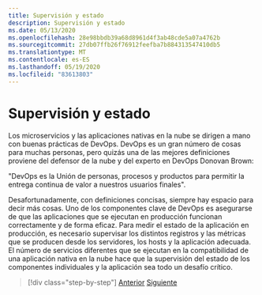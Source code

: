 ```yaml
---
title: Supervisión y estado
description: Supervisión y estado
ms.date: 05/13/2020
ms.openlocfilehash: 28e98bbdb39a68d8961d4f3ab48cde5a07a4762b
ms.sourcegitcommit: 27db07ffb26f76912feefba7b884313547410db5
ms.translationtype: MT
ms.contentlocale: es-ES
ms.lasthandoff: 05/19/2020
ms.locfileid: "83613803"
---
```

# <a name="monitoring-and-health"></a>Supervisión y estado

Los microservicios y las aplicaciones nativas en la nube se dirigen a mano con buenas prácticas de DevOps. DevOps es un gran número de cosas para muchas personas, pero quizás una de las mejores definiciones proviene del defensor de la nube y del experto en DevOps Donovan Brown:

"DevOps es la Unión de personas, procesos y productos para permitir la entrega continua de valor a nuestros usuarios finales".

Desafortunadamente, con definiciones concisas, siempre hay espacio para decir más cosas. Uno de los componentes clave de DevOps es asegurarse de que las aplicaciones que se ejecutan en producción funcionan correctamente y de forma eficaz. Para medir el estado de la aplicación en producción, es necesario supervisar los distintos registros y las métricas que se producen desde los servidores, los hosts y la aplicación adecuada. El número de servicios diferentes que se ejecutan en la compatibilidad de una aplicación nativa en la nube hace que la supervisión del estado de los componentes individuales y la aplicación sea todo un desafío crítico.

>[!div class="step-by-step"]
>[Anterior](resilient-communications.md)
>[Siguiente](observability-patterns.md)
